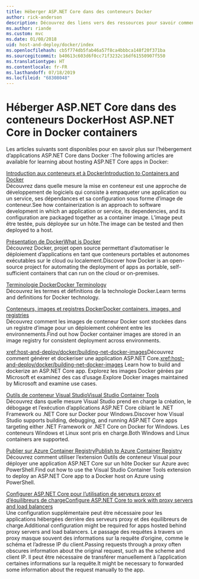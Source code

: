 ```yaml
---
title: Héberger ASP.NET Core dans des conteneurs Docker
author: rick-anderson
description: Découvrez des liens vers des ressources pour savoir comment héberger des applications ASP.NET Core dans des conteneurs Docker.
ms.author: riande
ms.custom: mvc
ms.date: 01/08/2018
uid: host-and-deploy/docker/index
ms.openlocfilehash: cb5f774db5fab46a57f8ca4bbbca148f20f371ba
ms.sourcegitcommit: b40613c603d6f0cc71f3232c16df61550907f550
ms.translationtype: HT
ms.contentlocale: fr-FR
ms.lasthandoff: 07/18/2019
ms.locfileid: "68308048"
---
```

# <a name="host-aspnet-core-in-docker-containers"></a><span data-ttu-id="af3cd-103">Héberger ASP.NET Core dans des conteneurs Docker</span><span class="sxs-lookup"><span data-stu-id="af3cd-103">Host ASP.NET Core in Docker containers</span></span>

<span data-ttu-id="af3cd-104">Les articles suivants sont disponibles pour en savoir plus sur l’hébergement d’applications ASP.NET Core dans Docker :</span><span class="sxs-lookup"><span data-stu-id="af3cd-104">The following articles are available for learning about hosting ASP.NET Core apps in Docker:</span></span>

[<span data-ttu-id="af3cd-105">Introduction aux conteneurs et à Docker</span><span class="sxs-lookup"><span data-stu-id="af3cd-105">Introduction to Containers and Docker</span></span>](/dotnet/standard/microservices-architecture/container-docker-introduction/index)  
<span data-ttu-id="af3cd-106">Découvrez dans quelle mesure la mise en conteneur est une approche de développement de logiciels qui consiste à empaqueter une application ou un service, ses dépendances et sa configuration sous forme d’image de conteneur.</span><span class="sxs-lookup"><span data-stu-id="af3cd-106">See how containerization is an approach to software development in which an application or service, its dependencies, and its configuration are packaged together as a container image.</span></span> <span data-ttu-id="af3cd-107">L’image peut être testée, puis déployée sur un hôte.</span><span class="sxs-lookup"><span data-stu-id="af3cd-107">The image can be tested and then deployed to a host.</span></span>

[<span data-ttu-id="af3cd-108">Présentation de Docker</span><span class="sxs-lookup"><span data-stu-id="af3cd-108">What is Docker</span></span>](/dotnet/standard/microservices-architecture/container-docker-introduction/docker-defined)  
<span data-ttu-id="af3cd-109">Découvrez Docker, projet open source permettant d’automatiser le déploiement d’applications en tant que conteneurs portables et autonomes exécutables sur le cloud ou localement.</span><span class="sxs-lookup"><span data-stu-id="af3cd-109">Discover how Docker is an open-source project for automating the deployment of apps as portable, self-sufficient containers that can run on the cloud or on-premises.</span></span>

[<span data-ttu-id="af3cd-110">Terminologie Docker</span><span class="sxs-lookup"><span data-stu-id="af3cd-110">Docker Terminology</span></span>](/dotnet/standard/microservices-architecture/container-docker-introduction/docker-terminology)  
<span data-ttu-id="af3cd-111">Découvrez les termes et définitions de la technologie Docker.</span><span class="sxs-lookup"><span data-stu-id="af3cd-111">Learn terms and definitions for Docker technology.</span></span>

[<span data-ttu-id="af3cd-112">Conteneurs, images et registres Docker</span><span class="sxs-lookup"><span data-stu-id="af3cd-112">Docker containers, images, and registries</span></span>](/dotnet/standard/microservices-architecture/container-docker-introduction/docker-containers-images-registries)  
<span data-ttu-id="af3cd-113">Découvrez comment les images de conteneur Docker sont stockées dans un registre d’image pour un déploiement cohérent entre les environnements.</span><span class="sxs-lookup"><span data-stu-id="af3cd-113">Find out how Docker container images are stored in an image registry for consistent deployment across environments.</span></span>

<span data-ttu-id="af3cd-114"><xref:host-and-deploy/docker/building-net-docker-images>Découvrez comment générer et dockeriser une application ASP.NET Core.</span><span class="sxs-lookup"><span data-stu-id="af3cd-114"><xref:host-and-deploy/docker/building-net-docker-images> Learn how to build and dockerize an ASP.NET Core app.</span></span> <span data-ttu-id="af3cd-115">Explorez les images Docker gérées par Microsoft et examinez des cas d’usage.</span><span class="sxs-lookup"><span data-stu-id="af3cd-115">Explore Docker images maintained by Microsoft and examine use cases.</span></span>

[<span data-ttu-id="af3cd-116">Outils de conteneur Visual Studio</span><span class="sxs-lookup"><span data-stu-id="af3cd-116">Visual Studio Container Tools</span></span>](xref:host-and-deploy/docker/visual-studio-tools-for-docker)  
<span data-ttu-id="af3cd-117">Découvrez dans quelle mesure Visual Studio prend en charge la création, le débogage et l’exécution d’applications ASP.NET Core ciblant le .NET Framework ou .NET Core sur Docker pour Windows.</span><span class="sxs-lookup"><span data-stu-id="af3cd-117">Discover how Visual Studio supports building, debugging, and running ASP.NET Core apps targeting either .NET Framework or .NET Core on Docker for Windows.</span></span> <span data-ttu-id="af3cd-118">Les conteneurs Windows et Linux sont pris en charge.</span><span class="sxs-lookup"><span data-stu-id="af3cd-118">Both Windows and Linux containers are supported.</span></span>

[<span data-ttu-id="af3cd-119">Publier sur Azure Container Registry</span><span class="sxs-lookup"><span data-stu-id="af3cd-119">Publish to Azure Container Registry</span></span>](/azure/vs-azure-tools-docker-hosting-web-apps-in-docker)  
<span data-ttu-id="af3cd-120">Découvrez comment utiliser l’extension Outils de conteneur Visual pour déployer une application ASP.NET Core sur un hôte Docker sur Azure avec PowerShell.</span><span class="sxs-lookup"><span data-stu-id="af3cd-120">Find out how to use the Visual Studio Container Tools extension to deploy an ASP.NET Core app to a Docker host on Azure using PowerShell.</span></span>

[<span data-ttu-id="af3cd-121">Configurer ASP.NET Core pour l’utilisation de serveurs proxy et d’équilibreurs de charge</span><span class="sxs-lookup"><span data-stu-id="af3cd-121">Configure ASP.NET Core to work with proxy servers and load balancers</span></span>](xref:host-and-deploy/proxy-load-balancer)  
<span data-ttu-id="af3cd-122">Une configuration supplémentaire peut être nécessaire pour les applications hébergées derrière des serveurs proxy et des équilibreurs de charge.</span><span class="sxs-lookup"><span data-stu-id="af3cd-122">Additional configuration might be required for apps hosted behind proxy servers and load balancers.</span></span> <span data-ttu-id="af3cd-123">Le passage des requêtes à travers un proxy masque souvent des informations sur la requête d’origine, comme le schéma et l’adresse IP du client.</span><span class="sxs-lookup"><span data-stu-id="af3cd-123">Passing requests through a proxy often obscures information about the original request, such as the scheme and client IP.</span></span> <span data-ttu-id="af3cd-124">Il peut être nécessaire de transférer manuellement à l’application certaines informations sur la requête.</span><span class="sxs-lookup"><span data-stu-id="af3cd-124">It might be necessary to forwarded some information about the request manually to the app.</span></span>
